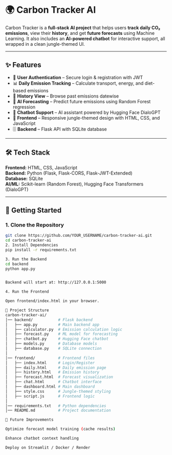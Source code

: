 # 🌍 Carbon Tracker AI  

Carbon Tracker is a **full-stack AI project** that helps users **track daily CO₂ emissions**, view their **history**, and get **future forecasts** using Machine Learning. It also includes an **AI-powered chatbot** for interactive support, all wrapped in a clean jungle-themed UI.  

---

## ✨ Features
- 🔐 **User Authentication** – Secure login & registration with JWT  
- 📊 **Daily Emission Tracking** – Calculate transport, energy, and diet-based emissions  
- 📅 **History View** – Browse past emissions datewise  
- 🤖 **AI Forecasting** – Predict future emissions using Random Forest regression  
- 💬 **Chatbot Support** – AI assistant powered by Hugging Face DialoGPT  
- 🎨 **Frontend** – Responsive jungle-themed design with HTML, CSS, and JavaScript  
- 🗄️ **Backend** – Flask API with SQLite database  

---

## 🛠️ Tech Stack
**Frontend:** HTML, CSS, JavaScript  
**Backend:** Python (Flask, Flask-CORS, Flask-JWT-Extended)  
**Database:** SQLite  
**AI/ML:** Scikit-learn (Random Forest), Hugging Face Transformers (DialoGPT)  

---

## 🚀 Getting Started

### 1. Clone the Repository
```bash
git clone https://github.com/YOUR_USERNAME/carbon-tracker-ai.git
cd carbon-tracker-ai
2. Install Dependencies
pip install -r requirements.txt

3. Run the Backend
cd backend
python app.py


Backend will start at: http://127.0.0.1:5000

4. Run the Frontend

Open frontend/index.html in your browser.

📂 Project Structure
carbon-tracker-ai/
│── backend/           # Flask backend
│   ├── app.py         # Main backend app
│   ├── calculator.py  # Emission calculation logic
│   ├── forecast.py    # ML model for forecasting
│   ├── chatbot.py     # Hugging Face chatbot
│   ├── models.py      # Database models
│   ├── database.py    # SQLite connection
│
│── frontend/          # Frontend files
│   ├── index.html     # Login/Register
│   ├── daily.html     # Daily emission page
│   ├── history.html   # Emission history
│   ├── forecast.html  # Forecast visualization
│   ├── chat.html      # Chatbot interface
│   ├── dashboard.html # Main dashboard
│   ├── style.css      # Jungle-themed styling
│   ├── script.js      # Frontend logic
│
│── requirements.txt   # Python dependencies
│── README.md          # Project documentation

🎯 Future Improvements

Optimize forecast model training (cache results)

Enhance chatbot context handling

Deploy on Streamlit / Docker / Render
